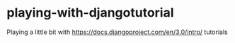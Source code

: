 # playing-with-djangotutorial
Playing a little bit with https://docs.djangoproject.com/en/3.0/intro/ tutorials
